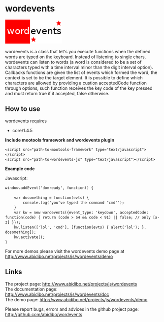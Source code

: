 wordevents
===========

![Screenshot](http://github.com/abidibo/wordevents/raw/master/logo.jpg)

wordevents is a class that let's you execute functions when the defined words are typed on the keyboard. Instead of listening to single chars, wordevents can listen to words (a word is considered to be a set of characters typed with a time interval minor than the digit interval option). Callbacks functions are given the list of events which formed the word, the context is set to be the target element.
It is possible to define which characters are allowed by providing a custion acceptedCode function through options, such function receives the key code of the key pressed and must return true if it accepted, false otherwise.

How to use
----------

wordevents requires 

- core/1.4.5 

**Include mootools framework and wordevents plugin**

	<script src="path-to-mootools-framework" type="text/javascript"></script>
	<script src="path-to-wordevents-js" type="text/javascript"></script>

**Example code**

Javascript:

    window.addEvent('domready', function() {

        var dosomething = function(evts) {
            console.log('you've typed the command "cmd"');
        }
        var kw = new wordevents({event_type: 'keydown', acceptedCode: function(code) { return (code > 64 && code < 91) || false; // only [a-z] }});
        kw.listen(['lol', 'cmd'], [function(evts) { alert('lol'); }, dosomething]);
        kw.activate();
    }

For more demos please visit the wordevents demo page at http://www.abidibo.net/projects/js/wordevents/demo

Links
-----------------

The project page: http://www.abidibo.net/projects/js/wordevents   
The documentation page: http://www.abidibo.net/projects/js/wordevents/doc   
The demo page: http://www.abidibo.net/projects/js/wordevents/demo   

Please report bugs, errors and advices in the github project page: http://github.com/abidibo/wordevents
